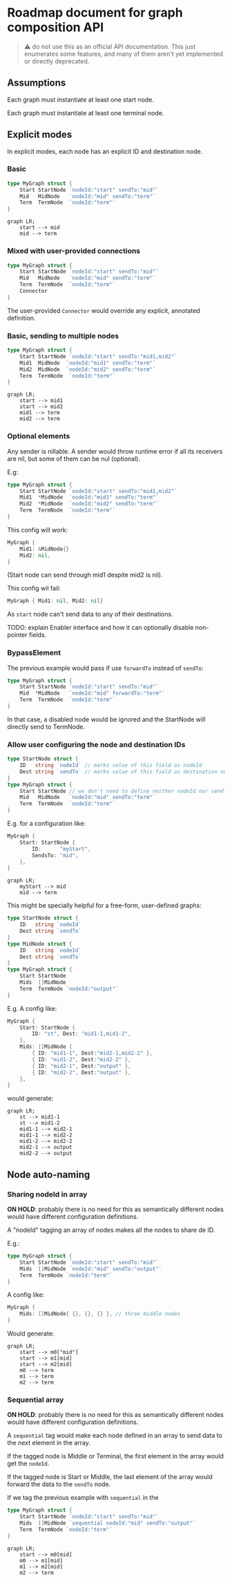 # Roadmap document for graph composition API

> ⚠️ do not use this as an official API documentation. This just enumerates
> some features, and many of them aren't yet implemented or directly deprecated.

## Assumptions

Each graph must instantiate at least one start node.

Each graph must instantiate at least one terminal node.


## Explicit modes

In explicit modes, each node has an explicit ID and destination node.

### Basic

```go
type MyGraph struct {
    Start StartNode `nodeId:"start" sendTo:"mid"`
    Mid   MidNode   `nodeId:"mid" sendTo:"term"`
    Term  TermNode  `nodeId:"term"`
}
```

```mermaid
graph LR;
    start --> mid
    mid --> term
```

### Mixed with user-provided connections

```go
type MyGraph struct {
    Start StartNode `nodeId:"start" sendTo:"mid"`
    Mid   MidNode   `nodeId:"mid" sendTo:"term"`
    Term  TermNode  `nodeId:"term"`
    Connector
}
```

The user-provided `Connector` would override any explicit, annotated definition.

### Basic, sending to multiple nodes

```go
type MyGraph struct {
    Start StartNode `nodeId:"start" sendTo:"mid1,mid2"`
    Mid1  MidNode  `nodeId:"mid1" sendTo:"term"`
    Mid2  MidNode  `nodeId:"mid2" sendTo:"term"`
    Term  TermNode  `nodeId:"term"`
}
```

```mermaid
graph LR;
    start --> mid1
    start --> mid2
    mid1 --> term
    mid2 --> term
```

### Optional elements

Any sender is nillable. 
A sender would throw runtime error if all its receivers are nil, but some of them
can be nul (optional).

E.g:
```go
type MyGraph struct {
    Start StartNode `nodeId:"start" sendTo:"mid1,mid2"`
    Mid1  *MidNode  `nodeId:"mid1" sendTo:"term"`
    Mid2  *MidNode  `nodeId:"mid2" sendTo:"term"`
    Term  TermNode  `nodeId:"term"`
}
```

This config will work:
```go
MyGraph {
    Mid1: &MidNode{}
    Mid2: nil,
}
```
(Start node can send through mid1 despite mid2 is nil).

This config wil fail:
```go
MyGraph { Mid1: nil, Mid2: nil}
```

As `start` node can't send data to any of their destinations.

TODO: explain Enabler interface and how it can optionally disable non-pointer fields.

### BypassElement

The previous example would pass if use `forwardTo` instead of `sendTo`:

```go
type MyGraph struct {
    Start StartNode `nodeId:"start" sendTo:"mid"`
    Mid  *MidNode   `nodeId:"mid" forwardTo:"term"`
    Term  TermNode  `nodeId:"term"`
}
```

In that case, a disabled node would be ignored and the StartNode will directly send to
TermNode.

### Allow user configuring the node and destination IDs

```go
type StartNode struct {
    ID   string `nodeId` // marks value of this field as nodeId
    Dest string `sendTo` // marks value of this field as destination node Id
}
type MyGraph struct {
    Start StartNode // we don't need to define neither nodeId nor sendTo here
    Mid   MidNode   `nodeId:"mid" sendTo:"term"`
    Term  TermNode  `nodeId:"term"`
}
```

E.g. for a configuration like:
```go
MyGraph {
    Start: StartNode {
        ID:      "myStart",
        SendsTo: "mid",
    },
}
```

```mermaid
graph LR;
    myStart --> mid
    mid --> term
```

This might be specially helpful for a free-form, user-defined graphs:

```go
type StartNode struct {
    ID   string `nodeId`
    Dest string `sendTo`
}
type MidNode struct {
    ID   string `nodeId`
    Dest string `sendTo`
}
type MyGraph struct {
    Start StartNode
    Mids  []MidNode
    Term  TermNode `nodeId:"output"`
}
```

E.g. A config like:

```go
MyGraph {
    Start: StartNode {
        ID: "st", Dest: "mid1-1,mid1-2",
    },
    Mids: []MidNode {
        { ID: "mid1-1", Dest:"mid2-1,mid2-2" },
        { ID: "mid1-2", Dest:"mid2-2" },
        { ID: "mid2-1", Dest:"output" },
        { ID: "mid2-2", Dest:"output" },
    },
}
```

would generate:

```mermaid
graph LR;
    st --> mid1-1
    st --> mid1-2
    mid1-1 --> mid2-1
    mid1-1 --> mid2-2
    mid1-2 --> mid2-2
    mid2-1 --> output
    mid2-2 --> output
```

## Node auto-naming

### Sharing nodeId in array

**ON HOLD**: probably there is no need for this as semantically different nodes
would have different configuration definitions.

A "nodeId" tagging an array of nodes makes all the nodes to share de ID.

E.g.:

```go
type MyGraph struct {
    Start StartNode `nodeId:"start" sendTo:"mid"`
    Mids  []MidNode `nodeId:"mid" sendTo:"output"`
    Term  TermNode `nodeId:"term"`
}
```

A config like:

```go
MyGraph {
    Mids: []MidNode{ {}, {}, {} }, // three middle nodes
}
```

Would generate:

```mermaid
graph LR;
    start --> m0["mid"]
    start --> m1[mid]
    start --> m2[mid]
    m0 --> term
    m1 --> term
    m2 --> term
```

### Sequential array

**ON HOLD**: probably there is no need for this as semantically different nodes
would have different configuration definitions.

A `sequential` tag would make each node defined in an array to send data to the next element in the array.

If the tagged node is Middle or Terminal, the first element in the array would get the `nodeId`.

If the tagged node is Start or Middle, the last element of the array would forward the data to the `sendTo` node.

If we tag the previous example with `sequential` in the

```go
type MyGraph struct {
    Start StartNode `nodeId:"start" sendTo:"mid"`
    Mids  []MidNode `sequential nodeId:"mid" sendTo:"output"`
    Term  TermNode `nodeId:"term"`
}
```

```mermaid
graph LR;
    start --> m0[mid]
    m0 --> m1[mid]
    m1 --> m2[mid]
    m2 --> term
```